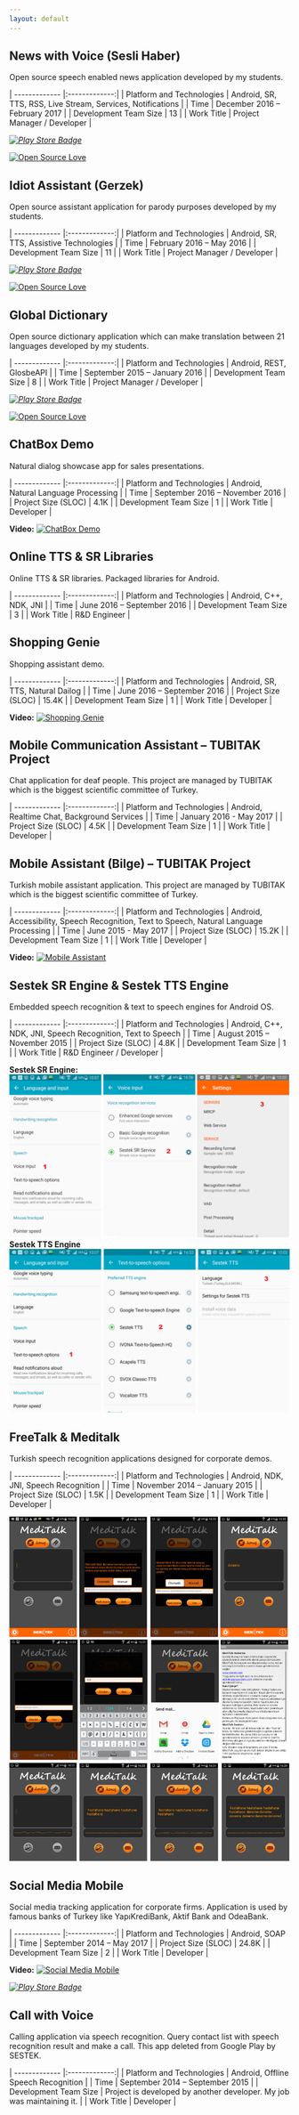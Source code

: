 ```yaml
---
layout: default
---
```




## News with Voice (Sesli Haber)
Open source speech enabled news application developed by my students.   

| ------------- |:-------------:|
| Platform and Technologies   | Android, SR, TTS, RSS, Live Stream, Services, Notifications |
| Time      | December 2016 – February 2017 |
| Development Team Size | 13 |
| Work Title | Project Manager / Developer |

*[![Play Store Badge](https://developer.android.com/images/brand/en_app_rgb_wo_60.png)](https://play.google.com/store/apps/details?id=com.dnkilic.seslihaber&hl=tr)*

[![Open Source Love](https://badges.frapsoft.com/os/v3/open-source-200x33.png?v=103)](https://github.com/dnkilic/android-sesli-haber.git)

## Idiot Assistant (Gerzek)
Open source assistant application for parody purposes developed by my students.   

| ------------- |:-------------:|
| Platform and Technologies   | Android, SR, TTS, Assistive Technologies |
| Time      | February 2016 – May 2016 |
| Development Team Size | 11 |
| Work Title | Project Manager / Developer |

*[![Play Store Badge](https://developer.android.com/images/brand/en_app_rgb_wo_60.png)](https://play.google.com/store/apps/details?id=com.dnkilic.stupid)*

[![Open Source Love](https://badges.frapsoft.com/os/v3/open-source-200x33.png?v=103)](https://github.com/dnkilic/android-gerzek.git)

## Global Dictionary
Open source dictionary application which can make translation between 21 languages developed by my students.   

| ------------- |:-------------:|
| Platform and Technologies   | Android, REST, GlosbeAPI |
| Time      | September 2015 – January 2016 |
| Development Team Size | 8 |
| Work Title | Project Manager / Developer |

*[![Play Store Badge](https://developer.android.com/images/brand/en_app_rgb_wo_60.png)](https://play.google.com/store/apps/details?id=com.dnkilic.gictionary)*

[![Open Source Love](https://badges.frapsoft.com/os/v3/open-source-200x33.png?v=103)](https://github.com/dnkilic/android-gictionary.git)

## ChatBox Demo	
Natural dialog showcase app for sales presentations. 

| ------------- |:-------------:|
| Platform and Technologies   | Android, Natural Language Processing |
| Time      | September 2016 – November 2016 |
| Project Size (SLOC) | 4.1K |
| Development Team Size | 1 |
| Work Title | Developer |

**Video:** 
[![ChatBox Demo](https://img.youtube.com/vi/_1ZYPybfksg/0.jpg)](https://www.youtube.com/watch?v=_1ZYPybfksg)

## Online TTS & SR Libraries
Online TTS & SR libraries. Packaged libraries for Android.

| ------------- |:-------------:|
| Platform and Technologies | Android, C++, NDK, JNI |
| Time | June 2016 – September 2016 |
| Development Team Size | 3 |
| Work Title | R&D Engineer |

## Shopping Genie
Shopping assistant demo.

| ------------- |:-------------:|
| Platform and Technologies | Android, SR, TTS, Natural Dailog |
| Time | June 2016 – September 2016 |
| Project Size (SLOC) | 15.4K |
| Development Team Size | 1 |
| Work Title | Developer |

**Video:** 
[![Shopping Genie](https://img.youtube.com/vi/W549HoL1Fz8/0.jpg)](https://www.youtube.com/watch?v=W549HoL1Fz8)

## Mobile Communication Assistant – TUBITAK Project
Chat application for deaf people. This project are managed by TUBITAK which is the biggest scientific committee of Turkey.

| ------------- |:-------------:|
| Platform and Technologies | Android, Realtime Chat, Background Services |
| Time | January 2016 - May 2017 |
| Project Size (SLOC) | 4.5K |
| Development Team Size | 1 |
| Work Title | Developer |

## Mobile Assistant (Bilge) – TUBITAK Project	
Turkish mobile assistant application. This project are managed by TUBITAK which is the biggest scientific committee of Turkey.

| ------------- |:-------------:|
| Platform and Technologies | Android, Accessibility, Speech Recognition, Text to Speech, Natural Language Processing |
| Time | June 2015 - May 2017 |
| Project Size (SLOC) | 15.2K |
| Development Team Size | 1 |
| Work Title | Developer |

**Video:** 
[![Mobile Assistant](https://img.youtube.com/vi/0jDSAOepkik/0.jpg)](https://www.youtube.com/watch?v=0jDSAOepkik)

## Sestek SR Engine & Sestek TTS Engine
Embedded speech recognition & text to speech engines for Android OS.

| ------------- |:-------------:|
| Platform and Technologies | Android, C++, NDK, JNI, Speech Recognition, Text to Speech |
| Time | August 2015 – November 2015 |
| Project Size (SLOC) | 4.8K |
| Development Team Size | 1 |
| Work Title | R&D Engineer / Developer |

**Sestek SR Engine:**
![src](/src/im8.png)
**Sestek TTS Engine**
![src](/src/im7.png)

## FreeTalk & Meditalk
Turkish speech recognition applications designed for corporate demos.

| ------------- |:-------------:|
| Platform and Technologies | Android, NDK, JNI, Speech Recognition |
| Time | November 2014 – January 2015 |
| Project Size (SLOC) | 1.5K |
| Development Team Size | 1 |
| Work Title | Developer |

![src](/src/im9.png)

## Social Media Mobile 	
Social media tracking application for corporate firms. Application is used by famous banks of Turkey like YapıKrediBank, Aktif Bank and OdeaBank.

| ------------- |:-------------:|
| Platform and Technologies | Android, SOAP |
| Time | September 2014 – May 2017 |
| Project Size (SLOC) | 24.8K |
| Development Team Size | 2 |
| Work Title | Developer |

**Video:** 
[![Social Media Mobile](https://img.youtube.com/vi/mxj3O4R0rO4/0.jpg)](https://www.youtube.com/watch?v=mxj3O4R0rO4)

*[![Play Store Badge](https://developer.android.com/images/brand/en_app_rgb_wo_60.png)](https://play.google.com/store/apps/details?id=com.sestek.smm&hl=tr)*

## Call with Voice
Calling application via speech recognition. Query contact list with speech recognition result and make a call. This app deleted from Google Play by SESTEK.

| ------------- |:-------------:|
| Platform and Technologies | Android, Offline Speech Recognition |
| Time | September 2014 – September 2015 |
| Development Team Size | Project is developed by another developer. My job was maintaining it. |
| Work Title | Developer |
